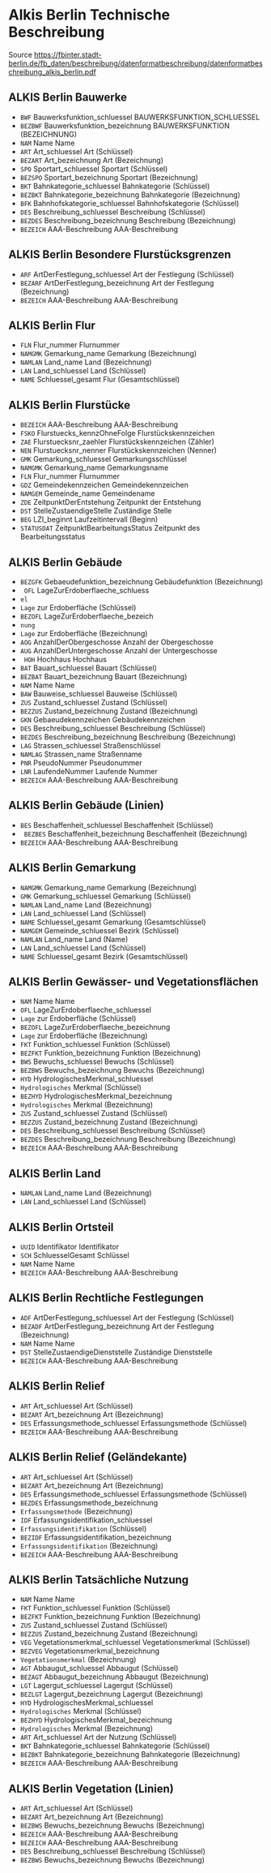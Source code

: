 # Alkis Berlin Technische Beschreibung

Source https://fbinter.stadt-berlin.de/fb_daten/beschreibung/datenformatbeschreibung/datenformatbeschreibung_alkis_berlin.pdf

## ALKIS Berlin Bauwerke
* `BWF` Bauwerksfunktion_schluessel BAUWERKSFUNKTION_SCHLUESSEL
* `BEZBWF` Bauwerksfunktion_bezeichnung BAUWERKSFUNKTION (BEZEICHNUNG)
* `NAM` Name Name
* `ART` Art_schluessel Art (Schlüssel)
* `BEZART` Art_bezeichnung Art (Bezeichnung)
* `SPO` Sportart_schluessel Sportart (Schlüssel)
* `BEZSPO` Sportart_bezeichnung Sportart (Bezeichnung)
* `BKT` Bahnkategorie_schluessel Bahnkategorie (Schlüssel)
* `BEZBKT` Bahnkategorie_bezeichnung Bahnkategorie (Bezeichnung)
* `BFK` Bahnhofskategorie_schluessel Bahnhofskategorie (Schlüssel)
* `DES` Beschreibung_schluessel Beschreibung (Schlüssel)
* `BEZDES` Beschreibung_bezeichnung Beschreibung (Bezeichnung)
* `BEZEICH` AAA-Beschreibung AAA-Beschreibung

## ALKIS Berlin Besondere Flurstücksgrenzen
* `ARF` ArtDerFestlegung_schluessel Art der Festlegung (Schlüssel)
* `BEZARF` ArtDerFestlegung_bezeichnung Art der Festlegung (Bezeichnung)
* `BEZEICH` AAA-Beschreibung AAA-Beschreibung

## ALKIS Berlin Flur
* `FLN` Flur_nummer Flurnummer
* `NAMGMK` Gemarkung_name Gemarkung (Bezeichnung)
* `NAMLAN` Land_name Land (Bezeichnung)
* `LAN` Land_schluessel Land (Schlüssel)
* `NAME` Schluessel_gesamt Flur (Gesamtschlüssel)

## ALKIS Berlin Flurstücke
* `BEZEICH` AAA-Beschreibung AAA-Beschreibung
* `FSKO` Flurstuecks_kennzOhneFolge Flurstückskennzeichen
* `ZAE` Flurstuecksnr_zaehler Flurstückskennzeichen (Zähler)
* `NEN` Flurstuecksnr_nenner Flurstückskennzeichen (Nenner)
* `GMK` Gemarkung_schluessel Gemarkungsschlüssel
* `NAMGMK` Gemarkung_name Gemarkungsname
* `FLN` Flur_nummer Flurnummer
* `GDZ` Gemeindekennzeichen Gemeindekennzeichen
* `NAMGEM` Gemeinde_name Gemeindename
* `ZDE` ZeitpunktDerEntstehung Zeitpunkt der Entstehung
* `DST` StelleZustaendigeStelle Zuständige Stelle
* `BEG` LZI_beginnt Laufzeitintervall (Beginn)
* `STATUSDAT` ZeitpunktBearbeitungsStatus Zeitpunkt des Bearbeitungsstatus

## ALKIS Berlin Gebäude
* `BEZGFK` Gebaeudefunktion_bezeichnung Gebäudefunktion (Bezeichnung)
* `
OFL` LageZurErdoberflaeche_schluess
* `el`
* `Lage` zur Erdoberfläche (Schlüssel)
* `BEZOFL` LageZurErdoberflaeche_bezeich
* `nung`
* `Lage` zur Erdoberfläche (Bezeichnung)
* `AOG` AnzahlDerObergeschosse Anzahl der Obergeschosse
* `AUG` AnzahlDerUntergeschosse Anzahl der Untergeschosse
* `
HOH` Hochhaus Hochhaus
* `BAT` Bauart_schluessel Bauart (Schlüssel)
* `BEZBAT` Bauart_bezeichnung Bauart (Bezeichnung)
* `NAM` Name Name
* `BAW` Bauweise_schluessel Bauweise (Schlüssel)
* `ZUS` Zustand_schluessel Zustand (Schlüssel)
* `BEZZUS` Zustand_bezeichnung Zustand (Bezeichnung)
* `GKN` Gebaeudekennzeichen Gebäudekennzeichen
* `DES` Beschreibung_schluessel Beschreibung (Schlüssel)
* `BEZDES` Beschreibung_bezeichnung Beschreibung (Bezeichnung)
* `LAG` Strassen_schluessel Straßenschlüssel
* `NAMLAG` Strassen_name Straßenname
* `PNR` PseudoNummer Pseudonummer
* `LNR` LaufendeNummer Laufende Nummer
* `BEZEICH` AAA-Beschreibung AAA-Beschreibung

## ALKIS Berlin Gebäude (Linien)
* `BES` Beschaffenheit_schluessel Beschaffenheit (Schlüssel)
* `
BEZBES` Beschaffenheit_bezeichnung Beschaffenheit (Bezeichnung)
* `BEZEICH` AAA-Beschreibung AAA-Beschreibung

## ALKIS Berlin Gemarkung
* `NAMGMK` Gemarkung_name Gemarkung (Bezeichnung)
* `GMK` Gemarkung_schluessel Gemarkung (Schlüssel)
* `NAMLAN` Land_name Land (Bezeichnung)
* `LAN` Land_schluessel Land (Schlüssel)
* `NAME` Schluessel_gesamt Gemarkung (Gesamtschlüssel)
* `NAMGEM` Gemeinde_schluessel Bezirk (Schlüssel)
* `NAMLAN` Land_name Land (Name)
* `LAN` Land_schluessel Land (Schlüssel)
* `NAME` Schluessel_gesamt Bezirk (Gesamtschlüssel)

## ALKIS Berlin Gewässer- und Vegetationsflächen
* `NAM` Name Name
* `OFL` LageZurErdoberflaeche_schluessel
* `Lage` zur Erdoberfläche (Schlüssel)
* `BEZOFL` LageZurErdoberflaeche_bezeichnung
* `Lage` zur Erdoberfläche (Bezeichnung)
* `FKT` Funktion_schluessel Funktion (Schlüssel)
* `BEZFKT` Funktion_bezeichnung Funktion (Bezeichnung)
* `BWS` Bewuchs_schluessel Bewuchs (Schlüssel)
* `BEZBWS` Bewuchs_bezeichnung Bewuchs (Bezeichnung)
* `HYD` HydrologischesMerkmal_schluessel
* `Hydrologisches` Merkmal (Schlüssel)
* `BEZHYD` HydrologischesMerkmal_bezeichnung
* `Hydrologisches` Merkmal (Bezeichnung)
* `ZUS` Zustand_schluessel Zustand (Schlüssel)
* `BEZZUS` Zustand_bezeichnung Zustand (Bezeichnung)
* `DES` Beschreibung_schluessel Beschreibung (Schlüssel)
* `BEZDES` Beschreibung_bezeichnung Beschreibung (Bezeichnung)
* `BEZEICH` AAA-Beschreibung AAA-Beschreibung

## ALKIS Berlin Land
* `NAMLAN` Land_name Land (Bezeichnung)
* `LAN` Land_schluessel Land (Schlüssel)

## ALKIS Berlin Ortsteil
* `UUID` Identifikator Identifikator
* `SCH` SchluesselGesamt Schlüssel
* `NAM` Name Name
* `BEZEICH` AAA-Beschreibung AAA-Beschreibung

## ALKIS Berlin Rechtliche Festlegungen
* `ADF` ArtDerFestlegung_schluessel Art der Festlegung (Schlüssel)
* `BEZADF` ArtDerFestlegung_bezeichnung Art der Festlegung (Bezeichnung)
* `NAM` Name Name
* `DST` StelleZustaendigeDienststelle Zuständige Dienststelle
* `BEZEICH` AAA-Beschreibung AAA-Beschreibung

## ALKIS Berlin Relief
* `ART` Art_schluessel Art (Schlüssel)
* `BEZART` Art_bezeichnung Art (Bezeichnung)
* `DES` Erfassungsmethode_schluessel Erfassungsmethode (Schlüssel)
* `BEZEICH` AAA-Beschreibung AAA-Beschreibung

## ALKIS Berlin Relief (Geländekante)
* `ART` Art_schluessel Art (Schlüssel)
* `BEZART` Art_bezeichnung Art (Bezeichnung)
* `DES` Erfassungsmethode_schluessel Erfassungsmethode (Schlüssel)
* `BEZDES` Erfassungsmethode_bezeichnung
* `Erfassungsmethode` (Bezeichnung)
* `IDF` Erfassungsidentifikation_schluessel
* `Erfassungsidentifikation` (Schlüssel)
* `BEZIDF` Erfassungsidentifikation_bezeichnung
* `Erfassungsidentifikation` (Bezeichnung)
* `BEZEICH` AAA-Beschreibung AAA-Beschreibung

## ALKIS Berlin Tatsächliche Nutzung
* `NAM` Name Name
* `FKT` Funktion_schluessel Funktion (Schlüssel)
* `BEZFKT` Funktion_bezeichnung Funktion (Bezeichnung)
* `ZUS` Zustand_schluessel Zustand (Schlüssel)
* `BEZZUS` Zustand_bezeichnung Zustand (Bezeichnung)
* `VEG` Vegetationsmerkmal_schluessel Vegetationsmerkmal (Schlüssel)
* `BEZVEG` Vegetationsmerkmal_bezeichnung
* `Vegetationsmerkmal` (Bezeichnung)
* `AGT` Abbaugut_schluessel Abbaugut (Schlüssel)
* `BEZAGT` Abbaugut_bezeichnung Abbaugut (Bezeichnung)
* `LGT` Lagergut_schluessel Lagergut (Schlüssel)
* `BEZLGT` Lagergut_bezeichnung Lagergut (Bezeichnung)
* `HYD` HydrologischesMerkmal_schluessel
* `Hydrologisches` Merkmal (Schlüssel)
* `BEZHYD` HydrologischesMerkmal_bezeichnung
* `Hydrologisches` Merkmal (Bezeichnung)
* `ART` Art_schluessel Art der Nutzung (Schlüssel)
* `BKT` Bahnkategorie_schluessel Bahnkategorie (Schlüssel)
* `BEZBKT` Bahnkategorie_bezeichnung Bahnkategorie (Bezeichnung)
* `BEZEICH` AAA-Beschreibung AAA-Beschreibung

## ALKIS Berlin Vegetation (Linien)
* `ART` Art_schluessel Art (Schlüssel)
* `BEZART` Art_bezeichnung Art (Bezeichnung)
* `BEZBWS` Bewuchs_bezeichnung Bewuchs (Bezeichnung)
* `BEZEICH` AAA-Beschreibung AAA-Beschreibung
* `BEZEICH` AAA-Beschreibung AAA-Beschreibung
* `DES` Beschreibung_schluessel Beschreibung (Schlüssel)
* `BEZBWS` Bewuchs_bezeichnung Bewuchs (Bezeichnung)
